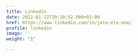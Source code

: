 ```yaml
---
title: Linkedin
date: 2022-01-12T20:10:52.000+01:00
href: https://www.linkedin.com/in/jota-ele-ene/
profile: linkedin
image: ''
weight: "1"

---
```


